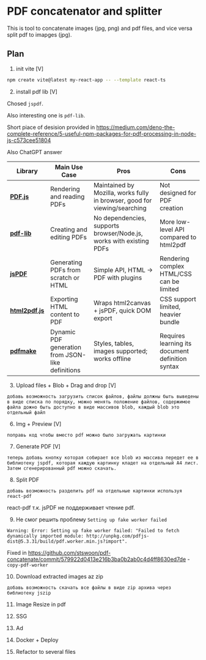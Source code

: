 # PDF concatenator and splitter

This is tool to concatenate images (jpg, png) and pdf files, and vice versa split pdf to imapges (jpg).

## Plan

1. init vite [V]

```bash
npm create vite@latest my-react-app -- --template react-ts
```

2. install pdf lib [V]

Chosed `jspdf`.

Also interesting one is `pdf-lib`.

Short piace of desision provided in https://medium.com/deno-the-complete-reference/5-useful-npm-packages-for-pdf-processing-in-node-js-c573cee51804

Also ChatGPT answer

| Library                                                     | Main Use Case                                     | Pros                                                                      | Cons                                             |
| ----------------------------------------------------------- | ------------------------------------------------- | ------------------------------------------------------------------------- | ------------------------------------------------ |
| **[PDF.js](https://mozilla.github.io/pdf.js/)**             | Rendering and reading PDFs                        | Maintained by Mozilla, works fully in browser, good for viewing/searching | Not designed for PDF creation                    |
| **[pdf-lib](https://pdf-lib.js.org/)**                      | Creating and editing PDFs                         | No dependencies, supports browser/Node.js, works with existing PDFs       | More low-level API compared to html2pdf          |
| **[jsPDF](https://github.com/parallax/jsPDF)**              | Generating PDFs from scratch or HTML              | Simple API, HTML → PDF with plugins                                       | Rendering complex HTML/CSS can be limited        |
| **[html2pdf.js](https://github.com/eKoopmans/html2pdf.js)** | Exporting HTML content to PDF                     | Wraps html2canvas + jsPDF, quick DOM export                               | CSS support limited, heavier bundle              |
| **[pdfmake](https://pdfmake.github.io/docs/)**              | Dynamic PDF generation from JSON-like definitions | Styles, tables, images supported; works offline                           | Requires learning its document definition syntax |

3. Upload files + Blob + Drag and drop [V]

```
добавь возможность загрузить список файлов, файлы должны быть выведены в виде списка по порядку, можно менять положение файлов, содержимое файла дожно быть доступно в виде массивов blob, каждый blob это отдельный файл
```

6. Img + Preview [V]

```
поправь код чтобы вместо pdf можно было загружать картинки
```

7. Generate PDF [V]

```
теперь добавь кнопку которая собирает все blob из массива передет ее в библиотеку jspdf, которая каждую картинку кладет на отдельный A4 лист. Затем сгенерированный pdf можно скачать.
```

8. Split PDF

```
добавь возможность разделить pdf на отдельные картинки используя react-pdf
```
react-pdf т.к. jsPDF не поддерживает чтение pdf.

9. Не смог решить проблему `Setting up fake worker failed`
```
Warning: Error: Setting up fake worker failed: "Failed to fetch dynamically imported module: http://unpkg.com/pdfjs-dist@5.3.31/build/pdf.worker.min.js?import".
```
Fixed in https://github.com/stswoon/pdf-concatenate/commit/579922d0413e216b3ba0b2ab0c4d4ff8630ed7de - `copy-pdf-worker`

10. Download extracted images az zip

```
добавь возможность скачать все файлы в виде zip архива через библиотеку jszip
```

11. Image Resize in pdf

12. SSG

13. Ad

14. Docker + Deploy

15. Refactor to several files
